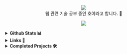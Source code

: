 <div align="center">
  <img src="https://github.com/user-attachments/assets/fba4856a-e0c2-45ae-9f67-388b4baaee3e">
</div>

<div align="center">
  웹 관련 기술 공부 중인 호야라고 합니다. 👋
  <p align="center">
    <a href="https://skillicons.dev">
      <img src="https://skillicons.dev/icons?i=spring,react,threejs,vue,vite,mui,java" />
    </a>
  </p>
</div>

<details>
  <summary><b>Github Stats 📊</b></summary>
  <div style="display: flex; justify-content: center; align-items: center; gap: 10px;">
    
  <a href="https://github.com/devxb/gitanimals">
    <img
      src="https://render.gitanimals.org/farms/Podk76"
      width="600"
      height="300"
    />
  </a>
  
  ![Podk76's Stats](https://github-readme-stats.vercel.app/api?username=Podk76&theme=tokyonight&show_icons=true&hide_border=false&count_private=false)
    
  ![Podk76's Top Languages](https://github-readme-stats.vercel.app/api/top-langs/?username=Podk76&theme=tokyonight&show_icons=true&hide_border=false&layout=compact)
    
  <img src="https://github-profile-trophy.vercel.app/?username=Podk76&theme=juicyfresh&no-bg=true" />
    
  </div>
</details>

<details>
  <summary><b>Links 🔗</b></summary>
  <a href='mailto:btm.email2769@gmail.com' target="_blank"><img alt='Gmail' src='https://img.shields.io/badge/Gmail-100000?style=for-the-badge&logo=Gmail&logoColor=FFFFFF&labelColor=DA5145&color=DA5145'/></a>
  <a href='https://velog.io/@hoya76/posts' target="_blank"><img alt='Velog' src='https://img.shields.io/badge/Velog-100000?style=for-the-badge&logo=Velog&logoColor=white&labelColor=1EC997&color=1EC997'/></a>
  <a href='https://discord.gg/AsmhX6kb' target="_blank"><img alt='Discord' src='https://img.shields.io/badge/Discord-100000?style=for-the-badge&logo=Discord&logoColor=FFFFFF&labelColor=5562EB&color=5562EB'/></a>
</details>

<details>
  <summary><b>Completed Projects 🛠️</b></summary>
  <blockquote>
    완성된 프로젝트가 올라오는 곳입니다.
  </blockquote>
    <a href="https://github.com/Podk76/Todo-List">
    <picture>
      <source media="(prefers-color-scheme: dark)" srcset="https://ghrs.vercel.app/api/pin/?username=Podk76&repo=Todo-List&theme=dracula"/>
      <img alt="Todo-List" src="https://ghrs.vercel.app/api/pin/?username=Podk76&repo=Todo-List">
    </picture>
  </a>
</div>
</details>
